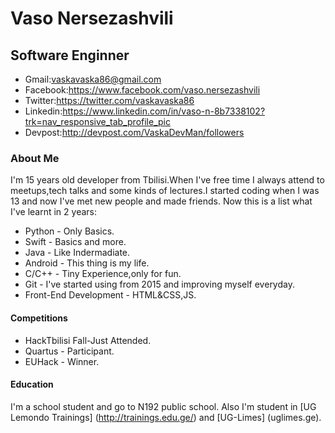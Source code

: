 # Vaso Nersezashvili 
## Software Enginner
* Gmail:vaskavaska86@gmail.com
* Facebook:https://www.facebook.com/vaso.nersezashvili
* Twitter:https://twitter.com/vaskavaska86
* Linkedin:https://www.linkedin.com/in/vaso-n-8b7338102?trk=nav_responsive_tab_profile_pic
* Devpost:http://devpost.com/VaskaDevMan/followers

### About Me
I'm 15 years old developer from Tbilisi.When I've free time I always attend to meetups,tech talks and some kinds of lectures.I started coding when I was 13 and now I've met new people and made friends.
Now this is a list what I've learnt in 2 years:
* Python - Only Basics.
* Swift - Basics and more.
* Java - Like Indermadiate.
* Android - This thing is my life.
* C/C++ - Tiny Experience,only for fun.
* Git - I've started using from 2015 and improving myself everyday.
* Front-End Development - HTML&CSS,JS.

#### Competitions
 * HackTbilisi Fall-Just Attended.
 * Quartus - Participant.
 * EUHack - Winner.
 
#### Education
 I'm a school student and go to N192 public school.
 Also I'm student in [UG Lemondo Trainings] (http://trainings.edu.ge/) and [UG-Limes] (uglimes.ge).
